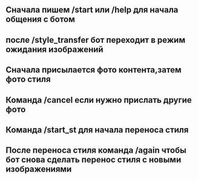 ## Сначала пишем /start или /help для начала общения с ботом
## после /style_transfer бот переходит в режим ожидания изображений 
## Сначала присылается фото контента,затем фото стиля 
## Команда /cancel если нужно прислать другие фото
## Команда /start_st для начала переноса стиля 
## После переноса стиля команда /again чтобы бот снова сделать перенос стиля с новыми изображениями 
